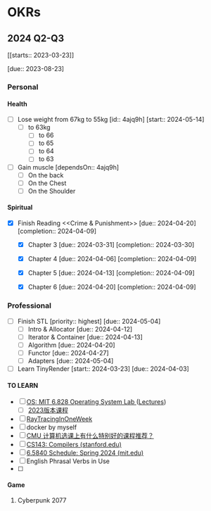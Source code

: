 # OKRs

## 2024 Q2-Q3 

[[starts:: 2023-03-23]]

[due:: 2023-08-23]

### Personal

#### Health
- [ ] Lose weight from 67kg to 55kg  [id:: 4ajq9h]  [start:: 2024-05-14]
	- [ ] to 63kg
		- [ ] to 66
		- [ ] to 65
		- [ ] to 64 
		- [ ] to 63 

- [ ] Gain muscle  [dependsOn:: 4ajq9h]
	- [ ] On the back
	- [ ] On the Chest
	- [ ] On the Shoulder

#### Spiritual
- [x] Finish Reading <<Crime & Punishment>>  [due:: 2024-04-20]  [completion:: 2024-04-09]
	- [x] Chapter 3  [due:: 2024-03-31]  [completion:: 2024-03-30]
	- [x] Chapter 4  [due:: 2024-04-06]  [completion:: 2024-04-09]
	- [x] Chapter 5  [due:: 2024-04-13]  [completion:: 2024-04-09]
	- [x] Chapter 6  [due:: 2024-04-20]  [completion:: 2024-04-09]


### Professional
- [ ] Finish STL  [priority:: highest]  [due:: 2024-05-04]
	- [ ] Intro & Allocator  [due:: 2024-04-12]
	- [ ] Iterator & Container  [due:: 2024-04-13]
	- [ ] Algorithm  [due:: 2024-04-20]
	- [ ] Functor  [due:: 2024-04-27]
	- [ ] Adapters  [due:: 2024-05-04]
- [ ] Learn TinyRender  [start:: 2024-03-23]  [due:: 2024-04-03]

#### TO LEARN
* [ ] [OS: MIT 6.828 Operating System Lab ](https://github.com/SmallPond/MIT6.828_OS)   ([Lectures](https://pdos.csail.mit.edu/6.828/2018/schedule.html))
	* [ ] [2023版本课程](https://pdos.csail.mit.edu/6.828/2023/tools.html)
* [ ] [RayTracingInOneWeek](https://raytracing.github.io/books/RayTracingInOneWeekend.html)
* [ ] docker by myself
* [ ] [CMU 计算机选课上有什么特别好的课程推荐？](https://www.zhihu.com/question/28249230)
* [ ] [CS143: Compilers (stanford.edu)](https://web.stanford.edu/class/cs143/)
* [ ] [6.5840 Schedule: Spring 2024 (mit.edu)](https://pdos.csail.mit.edu/6.824/schedule.html)
* [ ] English Phrasal Verbs in Use
* [ ] 

#### Game
1. Cyberpunk 2077
